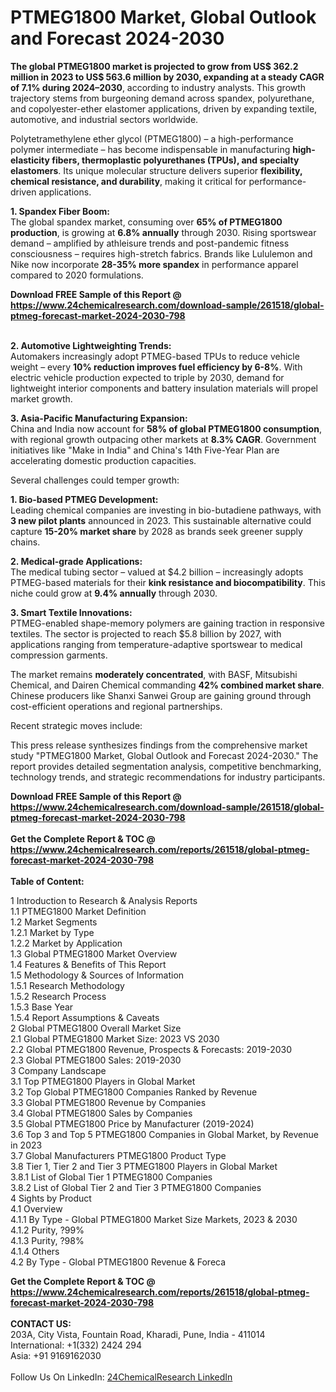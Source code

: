 <h1>PTMEG1800 Market, Global Outlook and Forecast 2024-2030</h1><p><strong>The global PTMEG1800 market is projected to grow from US$ 362.2 million in 2023 to US$ 563.6 million by 2030, expanding at a steady CAGR of 7.1% during 2024–2030</strong>, according to industry analysts. This growth trajectory stems from burgeoning demand across spandex, polyurethane, and copolyester-ether elastomer applications, driven by expanding textile, automotive, and industrial sectors worldwide.</p><p>Polytetramethylene ether glycol (PTMEG1800) – a high-performance polymer intermediate – has become indispensable in manufacturing <strong>high-elasticity fibers, thermoplastic polyurethanes (TPUs), and specialty elastomers</strong>. Its unique molecular structure delivers superior <strong>flexibility, chemical resistance, and durability</strong>, making it critical for performance-driven applications.</p><p><strong>1. Spandex Fiber Boom:</strong><br>
The global spandex market, consuming over <strong>65% of PTMEG1800 production</strong>, is growing at <strong>6.8% annually</strong> through 2030. Rising sportswear demand – amplified by athleisure trends and post-pandemic fitness consciousness – requires high-stretch fabrics. Brands like Lululemon and Nike now incorporate <strong>28-35% more spandex</strong> in performance apparel compared to 2020 formulations.</p><div><b>Download FREE Sample of this Report @ 
            <a href="https://www.24chemicalresearch.com/download-sample/261518/global-ptmeg-forecast-market-2024-2030-798">
            https://www.24chemicalresearch.com/download-sample/261518/global-ptmeg-forecast-market-2024-2030-798</a></b></div><br><p><strong>2. Automotive Lightweighting Trends:</strong><br>
Automakers increasingly adopt PTMEG-based TPUs to reduce vehicle weight – every <strong>10% reduction improves fuel efficiency by 6-8%</strong>. With electric vehicle production expected to triple by 2030, demand for lightweight interior components and battery insulation materials will propel market growth.</p><p><strong>3. Asia-Pacific Manufacturing Expansion:</strong><br>
China and India now account for <strong>58% of global PTMEG1800 consumption</strong>, with regional growth outpacing other markets at <strong>8.3% CAGR</strong>. Government initiatives like "Make in India" and China's 14th Five-Year Plan are accelerating domestic production capacities.</p><p>Several challenges could temper growth:</p><p><strong>1. Bio-based PTMEG Development:</strong><br>
Leading chemical companies are investing in bio-butadiene pathways, with <strong>3 new pilot plants</strong> announced in 2023. This sustainable alternative could capture <strong>15-20% market share</strong> by 2028 as brands seek greener supply chains.</p><p><strong>2. Medical-grade Applications:</strong><br>
The medical tubing sector – valued at $4.2 billion – increasingly adopts PTMEG-based materials for their <strong>kink resistance and biocompatibility</strong>. This niche could grow at <strong>9.4% annually</strong> through 2030.</p><p><strong>3. Smart Textile Innovations:</strong><br>
PTMEG-enabled shape-memory polymers are gaining traction in responsive textiles. The sector is projected to reach $5.8 billion by 2027, with applications ranging from temperature-adaptive sportswear to medical compression garments.</p><p>The market remains <strong>moderately concentrated</strong>, with BASF, Mitsubishi Chemical, and Dairen Chemical commanding <strong>42% combined market share</strong>. Chinese producers like Shanxi Sanwei Group are gaining ground through cost-efficient operations and regional partnerships.</p><p>Recent strategic moves include:</p><p>This press release synthesizes findings from the comprehensive market study "PTMEG1800 Market, Global Outlook and Forecast 2024-2030." The report provides detailed segmentation analysis, competitive benchmarking, technology trends, and strategic recommendations for industry participants.</p><div><b>Download FREE Sample of this Report @ 
            <a href="https://www.24chemicalresearch.com/download-sample/261518/global-ptmeg-forecast-market-2024-2030-798">
            https://www.24chemicalresearch.com/download-sample/261518/global-ptmeg-forecast-market-2024-2030-798</a></b></div><br><div><b>Get the Complete Report & TOC @ 
            <a href="https://www.24chemicalresearch.com/reports/261518/global-ptmeg-forecast-market-2024-2030-798">
            https://www.24chemicalresearch.com/reports/261518/global-ptmeg-forecast-market-2024-2030-798</a></b></div><br>
            <b>Table of Content:</b><p>1 Introduction to Research & Analysis Reports<br />
    1.1 PTMEG1800 Market Definition<br />
    1.2 Market Segments<br />
        1.2.1 Market by Type<br />
        1.2.2 Market by Application<br />
    1.3 Global PTMEG1800 Market Overview<br />
    1.4 Features & Benefits of This Report<br />
    1.5 Methodology & Sources of Information<br />
        1.5.1 Research Methodology<br />
        1.5.2 Research Process<br />
        1.5.3 Base Year<br />
        1.5.4 Report Assumptions & Caveats<br />
2 Global PTMEG1800 Overall Market Size<br />
    2.1 Global PTMEG1800 Market Size: 2023 VS 2030<br />
    2.2 Global PTMEG1800 Revenue, Prospects & Forecasts: 2019-2030<br />
    2.3 Global PTMEG1800 Sales: 2019-2030<br />
3 Company Landscape<br />
    3.1 Top PTMEG1800 Players in Global Market<br />
    3.2 Top Global PTMEG1800 Companies Ranked by Revenue<br />
    3.3 Global PTMEG1800 Revenue by Companies<br />
    3.4 Global PTMEG1800 Sales by Companies<br />
    3.5 Global PTMEG1800 Price by Manufacturer (2019-2024)<br />
    3.6 Top 3 and Top 5 PTMEG1800 Companies in Global Market, by Revenue in 2023<br />
    3.7 Global Manufacturers PTMEG1800 Product Type<br />
    3.8 Tier 1, Tier 2 and Tier 3 PTMEG1800 Players in Global Market<br />
        3.8.1 List of Global Tier 1 PTMEG1800 Companies<br />
        3.8.2 List of Global Tier 2 and Tier 3 PTMEG1800 Companies<br />
4 Sights by Product<br />
    4.1 Overview<br />
        4.1.1 By Type - Global PTMEG1800 Market Size Markets, 2023 & 2030<br />
        4.1.2 Purity, ?99%<br />
        4.1.3 Purity, ?98%<br />
        4.1.4 Others<br />
    4.2 By Type - Global PTMEG1800 Revenue & Foreca</p><div><b>Get the Complete Report & TOC @ 
            <a href="https://www.24chemicalresearch.com/reports/261518/global-ptmeg-forecast-market-2024-2030-798">
            https://www.24chemicalresearch.com/reports/261518/global-ptmeg-forecast-market-2024-2030-798</a></b></div><br><b>CONTACT US:</b><br>
            203A, City Vista, Fountain Road, Kharadi, Pune, India - 411014<br>
            International: +1(332) 2424 294<br>
            Asia: +91 9169162030 <br><br>
            Follow Us On LinkedIn: <a href="https://www.linkedin.com/company/24chemicalresearch/">24ChemicalResearch LinkedIn</a>